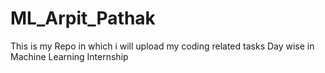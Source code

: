 # ML_Arpit_Pathak
This is my Repo in which i will upload my coding related tasks Day wise in Machine Learning Internship
